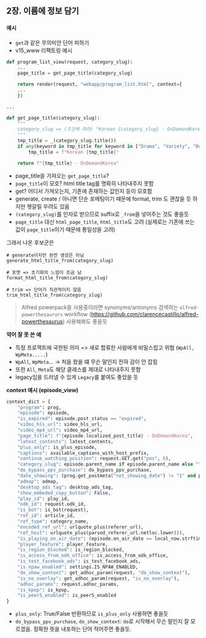 ## 2장. 이름에 정보 담기

#### 예시

- `get`과 같은 무의미안 단어 피하기
- v15_www 리팩토링 예시

```python
def program_list_view(request, category_slug):
    ...
    page_title = get_page_title(category_slug)

    return render(request, "webapp/program_list.html", context={
    ...
    })

...

def get_page_title(category_slug):
	"""
	category_slug => (조건에 따라) "Korean {category_slug} - OnDemandKorea" 로 title 포매팅
	"""
    tmp_title = _(category_slug.title())
    if any(keyword in tmp_title for keyword in ["Drama", "Variety", "Documentary"]):
        tmp_title = f"Korean {tmp_title}"

    return f"{tmp_title} - OnDemandKorea"
```

- page_title을 가져오는 `get_page_title`?
- `page_title`이 모호? html title tag를 명확히 나타내주지 못함
- get? 어디서 가져오는지, 기존에 존재하는 값인지 등이 모호함
- generate, create / 아니면 단순 포메팅이기 때문에 format, trim 도 괜찮을 듯 하지만 헷갈릴 우려도 있음
- `(category_slug)`를 인자로 받으므로 suffix로 `_from`을 넣어주는 것도 좋을듯
- `page_title` 대신 `html_page_title`, `html_title`도 고려 (실제로는 기존에 쓰는 값이 `page_title`이기 때문에 통일성을 고려)

그래서 나온 후보군은

```
# generate이지만 완전 생성은 아님
generate_html_title_from(category_slug)

# 포멧 => 초기화의 느낌이 조금 남
format_html_title_from(category_slug)

# trim => 단어가 직관적이지 않음
trim_html_title_from(category_slug)
```

> Alfred powerpack을 사용중이라면 synonyms/antonyms 검색하는 `alfred-powerthesaururs` workflow (https://github.com/clarencecastillo/alfred-powerthesaurus) 사용해봐도 좋을듯


**약어 잘 못 쓴 예**
- 득정 프로젝트에 국한된 의미 => 새로 합류한 사람에게 비밀스럽고 위협 (`WpAll, WpMeta.....`)
- `WpAll`, `WpMeta`... -> 처음 왔을 떄 무슨 말인지 전혀 감이 안 잡힘
- 또한 `All`, `Meta`도 해당 클래스를 제대로 나타내주지 못함
- legacy임을 드러낼 수 있게 `Legacy`를 붙여도 좋았을 듯


**context 예시 (episode_view)**

```python
context_dict = {
    "program": prog,
    "episode": episode,
    "is_expired": episode.post_status == "expired",
    "video_hls_url": video_hls_url,
    "video_mp4_url": video_mp4_url,
    "page_title": f"{episode.localized_post_title} - OnDemandKorea",
    "latest_contents": latest_contents,
    "plus_only": is_plus_episode,
    "captions": available_captions_with_host_prefix,
    "continue_watching_position": request.GET.get("pos", 0),
    "category_slug": episode.parent_name if episode.parent_name else "",
    "do_bypass_ppv_purchase": do_bypass_ppv_purchase,
    "date_showing": (prog.get_postmeta("not_showing_date") != "1" and prog.get_postmeta("onair") != "0"),
    "admap": admap,
    "desktop_ads_tag": desktop_ads_tag,
    "show_embeded_copy_button": False,
    "play_id": play_id,
    "odk_id": request.odk_id,
    "is_bot": is_bot(request),
    "ref_id": article_id,
    "ref_type": category_name,
    "encoded_ref_url": urlquote_plus(referer_url),
    "ref_host": urlquote_plus(parsed_referer_url.netloc.lower()),
    "is_playing_on_air_date": (episode.on_air_date == local_now.strftime("%m/%d/%Y")),
    "player_feature": player_feature,
    "is_region_blocked": is_region_blocked,
    "is_access_from_odk_office": is_access_from_odk_office,
    "is_test_facebook_ads": is_test_facebook_ads,
    "is_npaw_enabled": settings.IS_NPAW_ENABLED,
    "do_show_context": get_adhoc_param(request, "do_show_context"),
    "is_no_overlay": get_adhoc_param(request, "is_no_overlay"),
    "adhoc_params": request.adhoc_params,
    "is_kpop": is_kpop,
    "is_peer5_enabled": is_peer5_enabled
}
```

- `plus_only`: True/False 반환하므로 `is_plus_only` 사용하면 좋을듯
- `do_bypass_ppv_purchase`, `do_show_context`: `do`로 시작해서 무슨 말인지 잘 모르겠음. 정확한 뜻을 내포하는 단어 적어주면 좋을듯.
